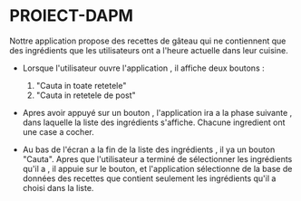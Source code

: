 PROIECT-DAPM
============


Nottre application propose des recettes de gâteau qui ne contiennent que des ingrédients que les utilisateurs ont a l'heure 
actuelle dans leur cuisine.

* Lorsque l'utilisateur ouvre l'application , il affiche deux boutons :
	1. "Cauta in toate retetele"
	2. "Cauta in retetele de post"

* Apres avoir appuyé sur un bouton , l'application ira a la phase suivante , dans laquelle la liste des ingrédients s'affiche. 
  Chacune ingredient ont une case a cocher.

* Au bas de l'écran a la fin de la liste des ingrédients , il ya un bouton "Cauta". Apres que l'utilisateur a terminé de 
  sélectionner les ingrédients qu'il a , il appuie sur le bouton, et l'application sélectionne de la base de données des recettes
  que contient seulement les ingrédients qu'il a choisi dans la liste.
